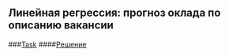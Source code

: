 Линейная регрессия: прогноз оклада по описанию вакансии
---
###[Task](https://github.com/MatienkoAndrew/Machine_Learning/blob/master/Coursera/Linear_regression/Exercise.pdf)
####[Решение](https://github.com/MatienkoAndrew/Machine_Learning/blob/master/Coursera/Linear_regression/Linear_regression.ipynb)
